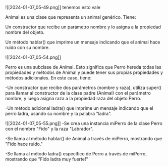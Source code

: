 ![[2024-01-07_05-49.png]]
tenemos esto vale


Animal es una clase que representa un animal genérico. Tiene:

 Un constructor que recibe un parámetro nombre y lo asigna a la propiedad nombre del objeto.

Un método hablar() que imprime un mensaje indicando que el animal hace ruido con su nombre.


![[2024-01-07_05-54.png]]

Perro es una subclase de Animal. Esto significa que Perro hereda todas las propiedades y métodos de Animal y puede tener sus propias propiedades y métodos adicionales. En este caso, tiene:

-Un constructor que recibe dos parámetros (nombre y raza), utiliza super() para llamar al constructor de la clase padre (Animal) con el parámetro nombre, y luego asigna raza a la propiedad raza del objeto Perro.

-Un método adicional ladra() que imprime un mensaje indicando que el perro ladra, usando su nombre y la palabra "ladra".


![[2024-01-07_05-55.png]]
-Se crea una instancia miPerro de la clase Perro con el nombre "Fido" y la raza "Labrador".
    
-Se llama al método hablar() de Animal a través de miPerro, mostrando que "Fido hace ruido."
    
-Se llama al método ladra() específico de Perro a través de miPerro, mostrando que "Fido ladra muy fuerte!"

